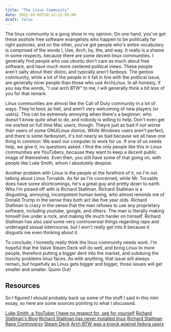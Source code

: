 ```yaml
---
title: "The Linux Community"
date: 2022-03-03T19:12:22-05:00
draft: false
---
```


The linux community is a gong show in my opinion. On one hand, you've got these asshole free software evangelists who happen to be politically far right assholes, and on the other, you've got people who's entire vocabulary is comprised of the words I, Use, Arch, by, the, and way. It really is a shame in some respects, because there are some decent linux communities. I generally find people who use ubuntu don't care as much about free software, and have much more centered political views. These people aren't salty about their distro, and typically aren't fanboys. The gentoo community, while a lot of the people in it fall in line with the political issue, are generally nicer people than those who use ArchLinux. In all honesty, if you say the words, "I use arch BTW" to me, I will generally think a bit less of you for that remark.

Linux communities are almost like the Call of Duty community in a lot of ways. They're toxic as hell, and aren't very welcoming of new players (or users). This can be extremely annoying when there's a beginner, who doesn't know quite what to do, and nobody is willing to help. Don't even get me started on full time Mac users, though. Theyre just as bad if not worse than users of some GNU/Linux distros. While Windows users aren't perfect, and there is some fanboyism, it's not nearly as bad because we all have one thing in common: We want our computer to work for us. If one of us needs help, we give it, no questions asked. I find the only people like this in Linux communities are YouTubers, because they want to keep a decent public image of themselves. Even then, you still have some of that going on, with people like Luke Smith, whom I absolutely despise.

Another problem with Linux is the people at the forefront of it, no I'm not talking about Linus Torvalds. As far as I'm concerned, while Mr. Torvalds does have some shortcomings, he's a great guy and pretty down to earth. Who I'm pissed off with is Richard Stallman. Richard Stallman is a disgusting, annoying, incompetent human being, who almost reminds me of Donald Trump in the sense they both act like five year olds. Richard Stallman is crazy in the sense that the man refuses to use any proprietary software, including youtube, google, and others. The man is literally making himself live under a rock, and making life much harder on himself. Richard Stallman has also said some very controversial things regarding rape and underaged sexual intercourse, but I won't really get into it because it disgusts me even thinking about it.

To conclude, I honestly really think the linux community needs work. I'm hopeful that the Valve Steam Deck will do well, and bring Linux to more people, therefore putting a bigger dent into the market, and subduing the toxicity problems linux faces. As with anything, that issue will always remain, but hopefully as Linux gets bigger and bigger, those issues will get smaller and smaller.
Quinn Out!
 
 ## Resources
 
 So I figured I should probably back up some of the stuff I said in this mini essay, so here are some sources pointing to what I discussed.
 
 [Luke Smith, a YouTuber I have no respect for, see for yourself](https://www.youtube.com/c/LukeSmithxyz)
 [Richard Stallman's Blog](https://stallman.org/)
 [Richard Stallman has never installed linux](https://youtu.be/umQL37AC_YM)
 [Richard Stallman Rape Controversy](https://arstechnica.com/tech-policy/2021/03/richard-stallman-returns-to-fsf-18-months-after-controversial-rape-comments/)
 [Steam Deck](https://store.steampowered.com/steamdeck)
 [Arch BTW was a knock against fedora users](https://qr.ae/pGdPoH)
 